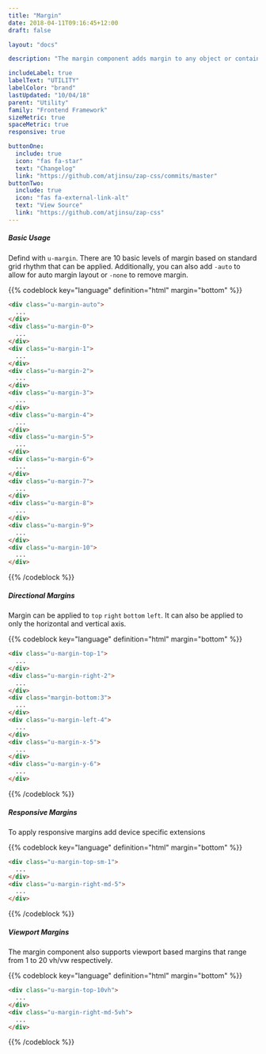 ```yaml
---
title: "Margin"
date: 2018-04-11T09:16:45+12:00
draft: false

layout: "docs"

description: "The margin component adds margin to any object or container."

includeLabel: true
labelText: "UTILITY"
labelColor: "brand"
lastUpdated: "10/04/18"
parent: "Utility"
family: "Frontend Framework"
sizeMetric: true
spaceMetric: true
responsive: true

buttonOne:
  include: true
  icon: "fas fa-star"
  text: "Changelog"
  link: "https://github.com/atjinsu/zap-css/commits/master"
buttonTwo:
  include: true
  icon: "fas fa-external-link-alt"
  text: "View Source"
  link: "https://github.com/atjinsu/zap-css"
---
```


##### Basic Usage

Defind with `u-margin`. There are 10 basic levels of margin based on standard grid rhythm that can be applied. Additionally, you can also add `-auto` to allow for auto margin layout or `-none` to remove margin.

{{% codeblock key="language" definition="html" margin="bottom" %}}
```html
<div class="u-margin-auto">
  ...
</div>
<div class="u-margin-0">
  ...
</div>
<div class="u-margin-1">
  ...
</div>
<div class="u-margin-2">
  ...
</div>
<div class="u-margin-3">
  ...
</div>
<div class="u-margin-4">
  ...
</div>
<div class="u-margin-5">
  ...
</div>
<div class="u-margin-6">
  ...
</div>
<div class="u-margin-7">
  ...
</div>
<div class="u-margin-8">
  ...
</div>
<div class="u-margin-9">
  ...
</div>
<div class="u-margin-10">
  ...
</div>
```
{{% /codeblock %}}

##### Directional Margins

Margin can be applied to `top` `right` `bottom` `left`. It can also be applied to only the horizontal and vertical axis.

{{% codeblock key="language" definition="html" margin="bottom" %}}
```html
<div class="u-margin-top-1">
  ...
</div>
<div class="u-margin-right-2">
  ...
</div>
<div class="margin-bottom:3">
  ...
</div>
<div class="u-margin-left-4">
  ...
</div>
<div class="u-margin-x-5">
  ...
</div>
<div class="u-margin-y-6">
  ...
</div>
```
{{% /codeblock %}}

##### Responsive Margins

To apply responsive margins add device specific extensions

{{% codeblock key="language" definition="html" margin="bottom" %}}
```html
<div class="u-margin-top-sm-1">
  ...
</div>
<div class="u-margin-right-md-5">
  ...
</div>
```
{{% /codeblock %}}

##### Viewport Margins

The margin component also supports viewport based margins that range from 1 to 20 vh/vw respectively.

{{% codeblock key="language" definition="html" margin="bottom" %}}
```html
<div class="u-margin-top-10vh">
  ...
</div>
<div class="u-margin-right-md-5vh">
  ...
</div>
```
{{% /codeblock %}}
